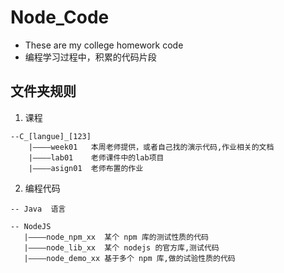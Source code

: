 # Node_Code

- These are my college homework code
- 编程学习过程中，积累的代码片段

## 文件夹规则

1. 课程
```
--C_[langue]_[123]
    |————week01   本周老师提供，或者自己找的演示代码,作业相关的文档
    |————lab01    老师课件中的lab项目
    |————asign01  老师布置的作业 
```

2. 编程代码
```
-- Java  语言

-- NodeJS
   |————node_npm_xx  某个 npm 库的测试性质的代码
   |————node_lib_xx  某个 nodejs 的官方库,测试代码
   |————node_demo_xx 基于多个 npm 库,做的试验性质的代码






